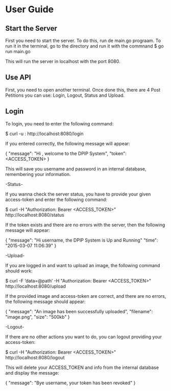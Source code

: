User Guide
==========

Start the Server
----------------
First you need to start the server. To do this, run de main.go prograam.
To run it in the terminal, go to the directory and run it with the commnand
$ go run main.go

This will run the server in localhost with the port 8080.

Use API
---------------
First, you need to open another terminal. Once done this, there are 4 Post
Petitions you can use: Login, Logout, Status and Upload.

Login
-----
To login, you need to enter the following command:

$ curl -u <username>:<password> http://localhost:8080/login

If you entered correctly, the following message will appear:

{
	"message": "Hi <username>, welcome to the DPIP System",
	"token": <ACCESS_TOKEN>
}

This will save you username and password in an internal database, 
remembering your information.

-Status-

If you wanna check the server status, you have to provide 
your given access-token and enter the following command:

$ curl -H "Authorization: Bearer <ACCESS_TOKEN>" http://localhost:8080/status

If the token exists and there are no errors with the server, 
then the following message will appear:

{
	"message": "Hi username, the DPIP System is Up and Running"
	"time": "2015-03-07 11:06:39"
}

-Upload-

If you are logged in and want to upload an image, the 
following command should work:

$ curl -F ‘data=@path’ -H "Authorization: Bearer <ACCESS_TOKEN>" http://localhost:8080/upload

If the provided image and access-token are correct, and there are no errors,
the following message should appear:

{
	"message": "An image has been successfully uploaded",
	"filename": "image.png",
	"size": "500kb"
}

-Logout-

If there are no other actions you want to do, you can logout providing your access-token:

$ curl -H "Authorization: Bearer <ACCESS_TOKEN>" http://localhost:8080/logout

This will delete your ACCESS_TOKEN and info from the internal database and display the
message:

{
	"message": "Bye username, your token has been revoked"
}

